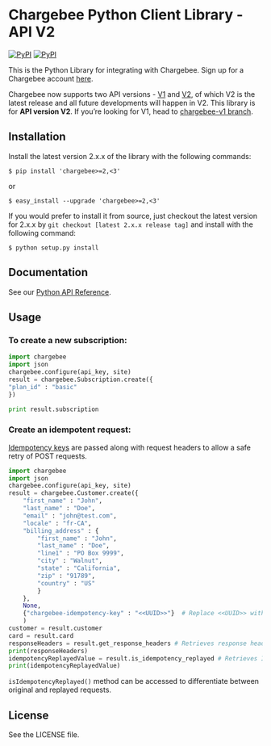 # Chargebee Python Client Library - API V2

[![PyPI](https://img.shields.io/pypi/v/chargebee.svg?maxAge=29)](https://pypi.python.org/pypi/chargebee)
[![PyPI](https://img.shields.io/pypi/dm/chargebee.svg?maxAge=29)](https://pypi.python.org/pypi/chargebee)

This is the Python Library for integrating with Chargebee. Sign up for a Chargebee account [here](https://www.chargebee.com).

Chargebee now supports two API versions - [V1](https://apidocs.chargebee.com/docs/api/v1) and [V2](https://apidocs.chargebee.com/docs/api), of which V2 is the latest release and all future developments will happen in V2. This library is for <b>API version V2</b>. If you’re looking for V1, head to [chargebee-v1 branch](https://github.com/chargebee/chargebee-python/tree/chargebee-v1).

## Installation

Install the latest version 2.x.x of the library with the following commands:

    $ pip install 'chargebee>=2,<3'
  
or
  
    $ easy_install --upgrade 'chargebee>=2,<3'



If you would prefer to install it from source, just checkout the latest version for 2.x.x by ```git checkout [latest 2.x.x release tag]``` and install with the following command:
  
    $ python setup.py install
  
## Documentation

See our [Python API Reference](https://apidocs.chargebee.com/docs/api?lang=python "API Reference").

## Usage

### To create a new subscription:

```python  
import chargebee
import json
chargebee.configure(api_key, site)
result = chargebee.Subscription.create({
"plan_id" : "basic"
})

print result.subscription
```

### Create an idempotent request:

[Idempotency keys](https://apidocs.chargebee.com/docs/api/idempotency?prod_cat_ver=2) are passed along with request headers to allow a safe retry of POST requests. 

```python
import chargebee
import json
chargebee.configure(api_key, site)
result = chargebee.Customer.create({
    "first_name" : "John",
    "last_name" : "Doe",
    "email" : "john@test.com",
    "locale" : "fr-CA",
    "billing_address" : {
        "first_name" : "John",
        "last_name" : "Doe",
        "line1" : "PO Box 9999",
        "city" : "Walnut",
        "state" : "California",
        "zip" : "91789",
        "country" : "US"
        }
    },
    None,
    {"chargebee-idempotency-key" : "<<UUID>>"}  # Replace <<UUID>> with a unique string
    )
customer = result.customer
card = result.card
responseHeaders = result.get_response_headers # Retrieves response headers
print(responseHeaders) 
idempotencyReplayedValue = result.is_idempotency_replayed # Retrieves Idempotency replayed header value
print(idempotencyReplayedValue) 
```
`isIdempotencyReplayed()` method can be accessed to differentiate between original and replayed requests.

## License

See the LICENSE file.
